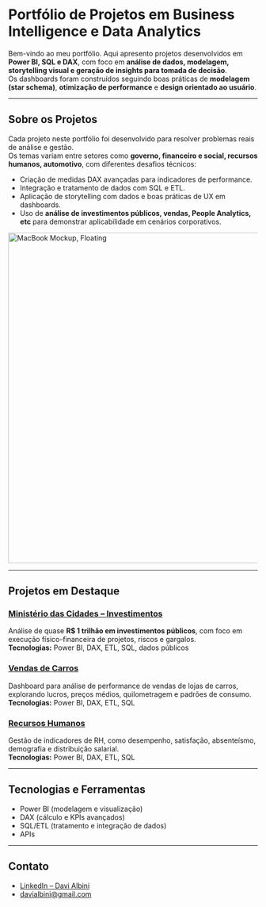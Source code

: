 # Portfólio de Projetos em Business Intelligence e Data Analytics

Bem-vindo ao meu portfólio. Aqui apresento projetos desenvolvidos em **Power BI, SQL e DAX**, com foco em **análise de dados, modelagem, storytelling visual e geração de insights para tomada de decisão**.  
Os dashboards foram construídos seguindo boas práticas de **modelagem (star schema)**, **otimização de performance** e **design orientado ao usuário**.

---

## Sobre os Projetos
Cada projeto neste portfólio foi desenvolvido para resolver problemas reais de análise e gestão.  
Os temas variam entre setores como **governo, financeiro e social, recursos humanos, automotivo**, com diferentes desafios técnicos:  
- Criação de medidas DAX avançadas para indicadores de performance.  
- Integração e tratamento de dados com SQL e ETL.  
- Aplicação de storytelling com dados e boas práticas de UX em dashboards.  
- Uso de **análise de investimentos públicos, vendas, People Analytics, etc** para demonstrar aplicabilidade em cenários corporativos.  

<img width="1000" height="666" alt="MacBook Mockup, Floating" src="https://github.com/user-attachments/assets/336eb43c-440f-41cc-bb0e-d88dc9944678" />

---

## Projetos em Destaque

### [Ministério das Cidades – Investimentos](./ministerio-cidades)
Análise de quase **R$ 1 trilhão em investimentos públicos**, com foco em execução físico-financeira de projetos, riscos e gargalos.  
**Tecnologias:** Power BI, DAX, ETL, SQL, dados públicos

### [Vendas de Carros](./vendas-carros)
Dashboard para análise de performance de vendas de lojas de carros, explorando lucros, preços médios, quilometragem e padrões de consumo.  
**Tecnologias:** Power BI, DAX, ETL, SQL  

### [Recursos Humanos](./recursos-humanos)
Gestão de indicadores de RH, como desempenho, satisfação, absenteísmo, demografia e distribuição salarial.  
**Tecnologias:** Power BI, DAX, ETL, SQL  

---

## Tecnologias e Ferramentas
- Power BI (modelagem e visualização)  
- DAX (cálculo e KPIs avançados)  
- SQL/ETL (tratamento e integração de dados)
- APIs 

---

## Contato
- [LinkedIn – Davi Albini](https://www.linkedin.com/in/davialbini/)  
- davialbini@gmail.com

